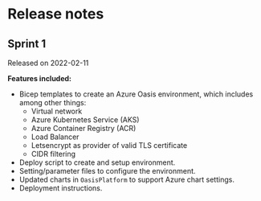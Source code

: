 # Release notes

## Sprint 1

Released on 2022-02-11

**Features included:**

* Bicep templates to create an Azure Oasis environment, which includes among other things:
  * Virtual network
  * Azure Kubernetes Service (AKS)
  * Azure Container Registry (ACR)
  * Load Balancer
  * Letsencrypt as provider of valid TLS certificate
  * CIDR filtering
* Deploy script to create and setup environment.
* Setting/parameter files to configure the environment.
* Updated charts in `OasisPlatform` to support Azure chart settings.
* Deployment instructions.
